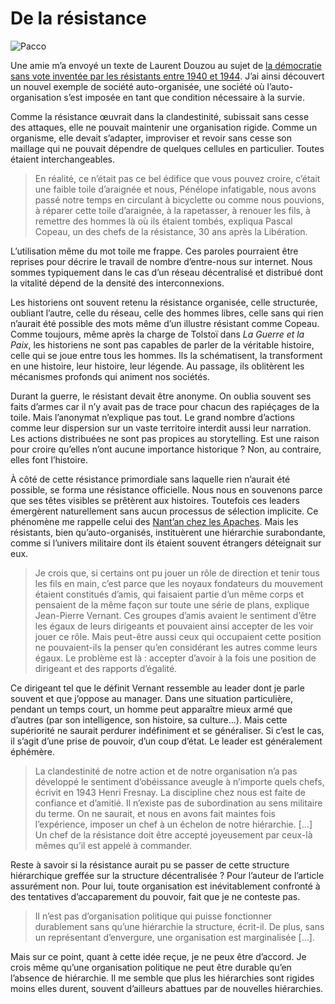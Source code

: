 # De la résistance

![Pacco](https://tcrouzet.com/images_tc/2007/12/de-la-resistance.gif)

Une amie m’a envoyé un texte de Laurent Douzou au sujet de [la démocratie sans vote inventée par les résistants entre 1940 et 1944](http://www.cairn.info/article.php?ID_REVUE=ARSS&ID_NUMPUBLIE=ARSS_140&ID_ARTICLE=ARSS_140_0057). J’ai ainsi découvert un nouvel exemple de société auto-organisée, une société où l’auto-organisation s’est imposée en tant que condition nécessaire à la survie.

Comme la résistance œuvrait dans la clandestinité, subissait sans cesse des attaques, elle ne pouvait maintenir une organisation rigide. Comme un organisme, elle devait s’adapter, improviser et revoir sans cesse son maillage qui ne pouvait dépendre de quelques cellules en particulier. Toutes étaient interchangeables.

> En réalité, ce n’était pas ce bel édifice que vous pouvez croire, c’était une faible toile d’araignée et nous, Pénélope infatigable, nous avons passé notre temps en circulant à bicyclette ou comme nous pouvions, à réparer cette toile d’araignée, à la rapetasser, à renouer les fils, à remettre des hommes là où ils étaient tombés, expliqua Pascal Copeau, un des chefs de la résistance, 30 ans après la Libération.

L’utilisation même du mot toile me frappe. Ces paroles pourraient être reprises pour décrire le travail de nombre d’entre-nous sur internet. Nous sommes typiquement dans le cas d’un réseau décentralisé et distribué dont la vitalité dépend de la densité des interconnexions.

Les historiens ont souvent retenu la résistance organisée, celle structurée, oubliant l’autre, celle du réseau, celle des hommes libres, celle sans qui rien n’aurait été possible des mots même d’un illustre résistant comme Copeau. Comme toujours, même après la charge de Tolstoï dans *La Guerre et la Paix*, les historiens ne sont pas capables de parler de la véritable histoire, celle qui se joue entre tous les hommes. Ils la schématisent, la transforment en une histoire, leur histoire, leur légende. Au passage, ils oblitèrent les mécanismes profonds qui animent nos sociétés.

Durant la guerre, le résistant devait être anonyme. On oublia souvent ses faits d’armes car il n’y avait pas de trace pour chacun des rapiéçages de la toile. Mais l’anonymat n’explique pas tout. Le grand nombre d’actions comme leur dispersion sur un vaste territoire interdit aussi leur narration. Les actions distribuées ne sont pas propices au storytelling. Est une raison pour croire qu’elles n’ont aucune importance historique ? Non, au contraire, elles font l’histoire.

À côté de cette résistance primordiale sans laquelle rien n’aurait été possible, se forma une résistance officielle. Nous nous en souvenons parce que ses têtes visibles se prêtèrent aux histoires. Toutefois ces leaders émergèrent naturellement sans aucun processus de sélection implicite. Ce phénomène me rappelle celui des [Nant’an chez les Apaches](https://tcrouzet.com/2007/06/05/la-revanche-des-apaches/). Mais les résistants, bien qu’auto-organisés, instituèrent une hiérarchie surabondante, comme si l’univers militaire dont ils étaient souvent étrangers déteignait sur eux.

> Je crois que, si certains ont pu jouer un rôle de direction et tenir tous les fils en main, c’est parce que les noyaux fondateurs du mouvement étaient constitués d’amis, qui faisaient partie d’un même corps et pensaient de la même façon sur toute une série de plans, explique Jean-Pierre Vernant. Ces groupes d’amis avaient le sentiment d’être les égaux de leurs dirigeants et pouvaient ainsi accepter de les voir jouer ce rôle. Mais peut-être aussi ceux qui occupaient cette position ne pouvaient-ils la penser qu’en considérant les autres comme leurs égaux. Le problème est là : accepter d’avoir à la fois une position de dirigeant et des rapports d’égalité.

Ce dirigeant tel que le définit Vernant ressemble au leader dont je parle souvent et que j’oppose au manager. Dans une situation particulière, pendant un temps court, un homme peut apparaître mieux armé que d’autres (par son intelligence, son histoire, sa culture…). Mais cette supériorité ne saurait perdurer indéfiniment et se généraliser. Si c’est le cas, il s’agit d’une prise de pouvoir, d’un coup d’état. Le leader est généralement éphémère.

> La clandestinité de notre action et de notre organisation n’a pas développé le sentiment d’obéissance aveugle à n’importe quels chefs, écrivit en 1943 Henri Fresnay. La discipline chez nous est faite de confiance et d’amitié. Il n’existe pas de subordination au sens militaire du terme. On ne saurait, et nous en avons fait maintes fois l’expérience, imposer un chef à un échelon de notre hiérarchie. \[…\] Un chef de la résistance doit être accepté joyeusement par ceux-là mêmes qu’il est appelé à commander.

Reste à savoir si la résistance aurait pu se passer de cette structure hiérarchique greffée sur la structure décentralisée ? Pour l’auteur de l’article assurément non. Pour lui, toute organisation est inévitablement confronté à des tentatives d’accaparement du pouvoir, fait que je ne conteste pas.

> Il n’est pas d’organisation politique qui puisse fonctionner durablement sans qu’une hiérarchie la structure, écrit-il. De plus, sans un représentant d’envergure, une organisation est marginalisée \[…\].

Mais sur ce point, quant à cette idée reçue, je ne peux être d’accord. Je crois même qu’une organisation politique ne peut être durable qu’en l’absence de hiérarchie. Il me semble que plus les hiérarchies sont rigides moins elles durent, souvent d’ailleurs abattues par de nouvelles hiérarchies.